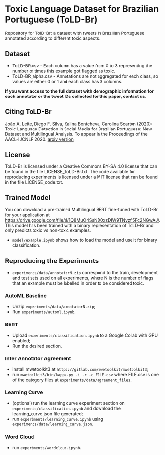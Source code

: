 # Toxic Language Dataset for Brazilian Portuguese (ToLD-Br)
Repository for TolD-Br: a dataset with tweets in Brazilian Portuguese annotated according to different toxic aspects.

## Dataset
* ToLD-BR.csv - Each column has a value from 0 to 3 representing the number of times this example got flagged as toxic.
* ToLD-BR_alpha.csv - Annotations are not aggregated for each class, so values are either 0 or 1 and each class has 3 columns.

**If you want access to the full dataset with demographic information for each annotator or the tweet IDs collected for this paper, contact us.**

## Citing ToLD-Br
João A. Leite, Diego F. Silva, Kalina Bontcheva, Carolina Scarton (2020): Toxic Language Detection in Social Media for Brazilian Portuguese: New Dataset and Multilingual Analysis. To appear in the Proceedings of the AACL-IJCNLP 2020. [arxiv version](https://arxiv.org/abs/2010.04543)

## License
ToLD-Br is licensed under a Creative Commons BY-SA 4.0 license that can be found in the file LICENSE_ToLD-Br.txt.
The code available for reproducing experiments is licensed under a MIT license that can be found in the file LICENSE_code.txt.

## Trained Model
You can download a pre-trained Multilingual BERT fine-tuned with ToLD-Br for your application at https://drive.google.com/file/d/1Q8MuO4SsND0xzDIW9TNvzfl5Fc2NGwAJ/. This model has been trained with a binary representation of ToLD-Br and only predicts toxic vs non-toxic examples.

* ```model/example.ipynb``` shows how to load the model and use it for binary classification.

## Reproducing the Experiments
* ```experiments/data/annotatorN.zip``` correspond to the train, development and test sets used on all experiments, where N is the number of flags that an example must be labelled in order to be considered toxic.

### AutoML Baseline
* Unzip ```experiments/data/annotatorN.zip```;
* Run ```experiments/automl.ipynb```.

### BERT
* Upload ```experiments/classification.ipynb``` to a Google Collab with GPU enabled;
* Run the desired section.

### Inter Annotator Agreement
* install mwetoolkit3 at ```https://gitlab.com/mwetoolkit/mwetoolkit3```;
* run ```mwetoolkit3/bin/kappa.py -i -r -c FILE.csv``` where FILE.csv is one of the category files at ```experiments/data/agreement_files```.

### Learning Curve
* (optional) run the learning curve experiment section on ```experiments/classification.ipynb``` and download the learning_curve.json file generated;
* run ```experiments/learning_curve.ipynb``` using ```experiments/data/learning_curve.json```.

### Word Cloud
* run ```experiments/wordcloud.ipynb```.
